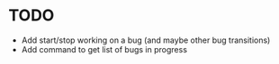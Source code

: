TODO
====

* Add start/stop working on a bug (and maybe other bug transitions)
* Add command to get list of bugs in progress
